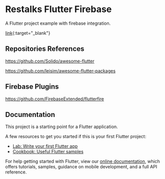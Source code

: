 # Restalks Flutter Firebase

A Flutter project example with firebase integration.

[link](https://github.com/Solido/awesome-flutter){:target="_blank"}

## Repositories References
https://github.com/Solido/awesome-flutter

https://github.com/leisim/awesome-flutter-packages

## Firebase Plugins
https://github.com/FirebaseExtended/flutterfire

## Documentation

This project is a starting point for a Flutter application.

A few resources to get you started if this is your first Flutter project:

- [Lab: Write your first Flutter app](https://flutter.dev/docs/get-started/codelab)
- [Cookbook: Useful Flutter samples](https://flutter.dev/docs/cookbook)

For help getting started with Flutter, view our
[online documentation](https://flutter.dev/docs), which offers tutorials,
samples, guidance on mobile development, and a full API reference.
